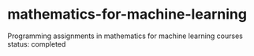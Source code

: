 # mathematics-for-machine-learning
Programming assignments  in mathematics for machine learning courses
status: completed
